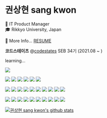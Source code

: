 # 권상현 sang kwon
:briefcase: IT Product Manager                           
:mortar_board: Rikkyo University, Japan 
<!--
**sangcode33/sangcode33** is a ✨ _special_ ✨ repository because its `README.md` (this file) appears on your GitHub profile.

Here are some ideas to get you started:

- 🔭 I’m currently working on ...
- 🌱 I’m currently learning ...
- 👯 I’m looking to collaborate on ...
- 🤔 I’m looking for help with ...
- 💬 Ask me about ...
- 📫 How to reach me: ...
- 😄 Pronouns: ...
- ⚡ Fun fact: ...
-->
💬 More Info... [RESUME](https://crimson-kale-ade.notion.site/6cb3f8e9d82746e0823db439b552ef7b)

**코드스테이츠** @[codestates](https://github.com/codestates) SEB 34기 (2021.08 ~ )

learning...

<img src="https://img.shields.io/badge/JavaScript-F7DF1E?style=flat-square&logo=JavaScript&logoColor=white"/></a>

<img src="https://img.shields.io/badge/React-61DAFB?style=flat-square&logo=React&logoColor=white"/></a> <img src="https://img.shields.io/badge/React Router-CA4245?style=flat-square&logo=React Router&logoColor=white"/></a> <img src="https://img.shields.io/badge/Redux-764ABC?style=flat-square&logo=Redux&logoColor=white"/></a> <img src="https://img.shields.io/badge/styled-components-DB7093?style=flat-square&logo=styled-components&logoColor=white"/></a> <img src="https://img.shields.io/badge/Storybook-FF4785?style=flat-square&logo=Storybook&logoColor=white"/></a> <img src="https://img.shields.io/badge/Tailwind CSS-06B6D4?style=flat-square&logo=Tailwind CSS&logoColor=white"/></a>

<img src="https://img.shields.io/badge/Node.js-339933?style=flat-square&logo=Node.js&logoColor=white"/></a> <img src="https://img.shields.io/badge/Nodemon-76D04B?style=flat-square&logo=Nodemon&logoColor=white"/> </a><img src="https://img.shields.io/badge/Express-000000?style=flat-square&logo=Express&logoColor=white"/></a> <img src="https://img.shields.io/badge/MySQL-4479A1?style=flat-square&logo=MySQL&logoColor=white"/></a> <img src="https://img.shields.io/badge/Sequelize-52B0E7?style=flat-square&logo=Sequelize&logoColor=white"/></a> <img src="https://img.shields.io/badge/MongoDB-47A248?style=flat-square&logo=MongoDB&logoColor=white"/></a> <img src="https://img.shields.io/badge/JSON Web Tokens-000000?style=flat-square&logo=JSON Web Tokens&logoColor=white"/></a> <img src="https://img.shields.io/badge/Amazon AWS-232F3E?style=flat-square&logo=Amazon AWS&logoColor=white"/></a> <img src="https://img.shields.io/badge/Vercel-000000?style=flat-square&logo=Vercel&logoColor=white"/></a> <img src="https://img.shields.io/badge/Docker-2496ED?style=flat-square&logo=Docker&logoColor=white"/></a>  

<img src="https://img.shields.io/badge/Git-F05032?style=flat-square&logo=Git&logoColor=white"/></a> <img src="https://img.shields.io/badge/GitHub-181717?style=flat-square&logo=GitHub&logoColor=white"/></a> <img src="https://img.shields.io/badge/Discord-5865F2?style=flat-square&logo=Discord&logoColor=white"/></a> <img src="https://img.shields.io/badge/Notion-000000?style=flat-square&logo=Notion&logoColor=white"/></a> <img src="https://img.shields.io/badge/Ubuntu-E95420?style=flat-square&logo=Ubuntu&logoColor=white"/></a> <img src="https://img.shields.io/badge/Visual Studio Code-007ACC?style=flat-square&logo=Visual Studio Code&logoColor=white"/></a> <img src="https://img.shields.io/badge/npm-CB3837?style=flat-square&logo=npm&logoColor=white"/></a> <img src="https://img.shields.io/badge/Postman-FF6C37?style=flat-square&logo=Postman&logoColor=white"/></a> <img src="https://img.shields.io/badge/Figma-F24E1E?style=flat-square&logo=Figma&logoColor=white"/></a> <img src="https://img.shields.io/badge/Adobe Photoshop-31A8FF?style=flat-square&logo=Adobe Photoshop&logoColor=white"/></a>
 
[![권상현 sang kwon's github stats](https://github-readme-stats.vercel.app/api?username=sangcode33)](https://github.com/anuraghazra/github-readme-stats)

